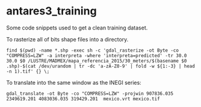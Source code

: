# antares3_training
Some code snippets used to get a clean training dataset.

To rasterize all of bits shape files into a directory.

```
find $(pwd) -name *.shp -exec sh -c 'gdal_rasterize -ot Byte -co "COMPRESS=LZW" -a interpreta -where 'interpreta=predicted' -tr 30.0 30.0 $0 /LUSTRE/MADMEX/mapa_referencia_2015/30_meters/$(basename $0 .shp)-$(cat /dev/urandom | tr -dc 'a-zA-Z0-9' | fold -w ${1:-3} | head -n 1).tif' {} \;
```


To translate into the same window as the INEGI series:

```
gdal_translate -ot Byte -co "COMPRESS=LZW" -projwin 907836.035 2349619.201 4083036.035 319429.201  mexico.vrt mexico.tif
```